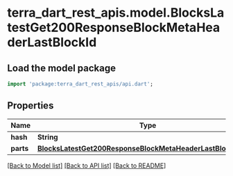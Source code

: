 # terra_dart_rest_apis.model.BlocksLatestGet200ResponseBlockMetaHeaderLastBlockId

## Load the model package
```dart
import 'package:terra_dart_rest_apis/api.dart';
```

## Properties
Name | Type | Description | Notes
------------ | ------------- | ------------- | -------------
**hash** | **String** |  | [optional] 
**parts** | [**BlocksLatestGet200ResponseBlockMetaHeaderLastBlockIdParts**](BlocksLatestGet200ResponseBlockMetaHeaderLastBlockIdParts.md) |  | [optional] 

[[Back to Model list]](../README.md#documentation-for-models) [[Back to API list]](../README.md#documentation-for-api-endpoints) [[Back to README]](../README.md)


